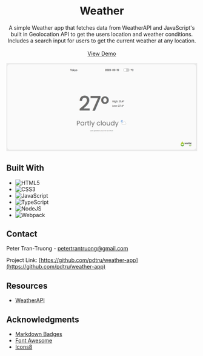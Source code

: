 <br>
<div align="center">
  <h1 align="center">Weather</h1>

  <p align="center">
    A simple Weather app that fetches data from WeatherAPI and JavaScript's built in Geolocation API to get the users location and weather conditions. Includes a search input for users to get the current weather at any location.
    <br>
    <br>
    <a href="https://pdtru.github.io/weather-app/">View Demo</a>
    <br>
    <br>
    <img src="/src/assets/weather-app.png">
  </p>
</div>

## Built With

- ![HTML5](https://img.shields.io/badge/html5-%23E34F26.svg?style=for-the-badge&logo=html5&logoColor=white)
- ![CSS3](https://img.shields.io/badge/css3-%231572B6.svg?style=for-the-badge&logo=css3&logoColor=white)
- ![JavaScript](https://img.shields.io/badge/javascript-%23323330.svg?style=for-the-badge&logo=javascript&logoColor=%23F7DF1E)
- ![TypeScript](https://img.shields.io/badge/-typescript-%23007ACC.svg?style=for-the-badge&logo=typescript&logoColor=white)
- ![NodeJS](https://img.shields.io/badge/node.js-6DA55F?style=for-the-badge&logo=node.js&logoColor=white)
- ![Webpack](https://img.shields.io/badge/webpack-%238DD6F9.svg?style=for-the-badge&logo=webpack&logoColor=black)

## Contact

Peter Tran-Truong - petertrantruong@gmail.com

Project Link: [https://github.com/pdtru/weather-app](https://github.com/pdtru/weather-app)

## Resources

- [WeatherAPI](https://www.weatherapi.com)

## Acknowledgments

- [Markdown Badges](https://ileriayo.github.io/markdown-badges/#usage)
- [Font Awesome](https://fontawesome.com/)
- [Icons8](https://icons8.com/)
